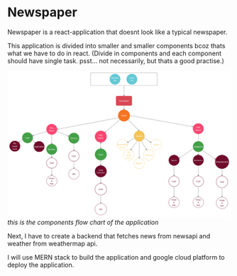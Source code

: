 # Newspaper

Newspaper is a react-application that doesnt look like a typical newspaper. 

This application is divided into smaller and smaller components bcoz thats what we have to do in react. (Divide in components and each component should have single task. psst... not necessarily, but thats a good practise.)

![alt text](newspaper.png)
    *this is the components flow chart of the application*

Next, I have to create a backend that fetches news from newsapi and weather from weathermap api. 

I will use MERN stack to build the application and google cloud platform to deploy the application.